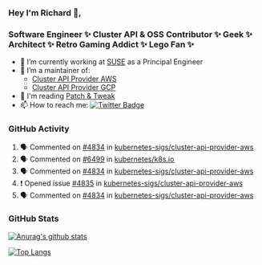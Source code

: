 ### Hey I'm Richard 👋, 

<h3 align="left">Software Engineer ✨ Cluster API & OSS Contributor ✨ Geek ✨ Architect ✨ Retro Gaming Addict ✨ Lego Fan ✨</h3>

- 🔭 I’m currently working at [SUSE](https://www.suse.com/) as a Principal Engineer
- 👯 I’m a maintainer of:
  -  [Cluster API Provider AWS](https://github.com/kubernetes-sigs/cluster-api-provider-aws)
  -  [Cluster API Provider GCP](https://github.com/kubernetes-sigs/cluster-api-provider-gcp)
- 💬 I'm reading [Patch & Tweak](https://bjooks.com/products/patch-tweak-exploring-modular-synthesis)
- 📫 How to reach me: [![Twitter Badge](https://img.shields.io/badge/-@fruit_case-00acee?style=flat&logo=Twitter&logoColor=white)](https://twitter.com/intent/follow?screen_name=fruit_case "Follow on Twitter")

### GitHub Activity 

<!--START_SECTION:activity-->
1. 🗣 Commented on [#4834](https://github.com/kubernetes-sigs/cluster-api-provider-aws/pull/4834#issuecomment-1970935740) in [kubernetes-sigs/cluster-api-provider-aws](https://github.com/kubernetes-sigs/cluster-api-provider-aws)
2. 🗣 Commented on [#6499](https://github.com/kubernetes/k8s.io/pull/6499#issuecomment-1970929224) in [kubernetes/k8s.io](https://github.com/kubernetes/k8s.io)
3. 🗣 Commented on [#4834](https://github.com/kubernetes-sigs/cluster-api-provider-aws/pull/4834#issuecomment-1970886653) in [kubernetes-sigs/cluster-api-provider-aws](https://github.com/kubernetes-sigs/cluster-api-provider-aws)
4. ❗ Opened issue [#4835](https://github.com/kubernetes-sigs/cluster-api-provider-aws/issues/4835) in [kubernetes-sigs/cluster-api-provider-aws](https://github.com/kubernetes-sigs/cluster-api-provider-aws)
5. 🗣 Commented on [#4834](https://github.com/kubernetes-sigs/cluster-api-provider-aws/pull/4834#issuecomment-1970872360) in [kubernetes-sigs/cluster-api-provider-aws](https://github.com/kubernetes-sigs/cluster-api-provider-aws)
<!--END_SECTION:activity-->

### GitHub Stats

[![Anurag's github stats](https://github-readme-stats.vercel.app/api?username=richardcase&count_private=true&show_icons=true)](https://github.com/anuraghazra/github-readme-stats)

[![Top Langs](https://github-readme-stats.vercel.app/api/top-langs/?username=richardcase&hide=html&layout=compact)](https://github.com/anuraghazra/github-readme-stats)
